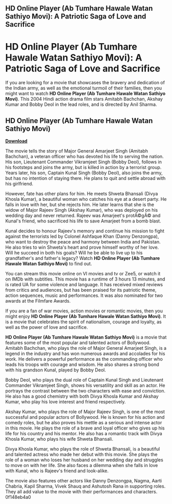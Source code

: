 ## HD Online Player (Ab Tumhare Hawale Watan Sathiyo Movi): A Patriotic Saga of Love and Sacrifice

  
# HD Online Player (Ab Tumhare Hawale Watan Sathiyo Movi): A Patriotic Saga of Love and Sacrifice
 
If you are looking for a movie that showcases the bravery and dedication of the Indian army, as well as the emotional turmoil of their families, then you might want to watch **HD Online Player (Ab Tumhare Hawale Watan Sathiyo Movi)**. This 2004 Hindi action drama film stars Amitabh Bachchan, Akshay Kumar and Bobby Deol in the lead roles, and is directed by Anil Sharma.
 
## HD Online Player (Ab Tumhare Hawale Watan Sathiyo Movi)


[**Download**](https://climmulponorc.blogspot.com/?c=2tKFF1)

 
The movie tells the story of Major General Amarjeet Singh (Amitabh Bachchan), a veteran officer who has devoted his life to serving the nation. His son, Lieutenant Commander Vikramjeet Singh (Bobby Deol), follows in his footsteps and joins the army, but is killed in action by a terrorist group. Years later, his son, Captain Kunal Singh (Bobby Deol), also joins the army, but has no intention of staying there. He plans to quit and settle abroad with his girlfriend.
 
However, fate has other plans for him. He meets Shweta Bhansali (Divya Khosla Kumar), a beautiful woman who catches his eye at a desert party. He falls in love with her, but she rejects him. He later learns that she is the widow of Major Rajeev Singh (Akshay Kumar), who was deployed on his wedding day and never returned. Rajeev was Amarjeet's protÃ©gÃ© and Kunal's friend, who sacrificed his life to save Amarjeet from a bomb blast.
 
Kunal decides to honour Rajeev's memory and continue his mission to fight against the terrorists led by Colonel Ashfaque Khan (Danny Denzongpa), who want to destroy the peace and harmony between India and Pakistan. He also tries to win Shweta's heart and prove himself worthy of her love. Will he succeed in both his goals? Will he be able to live up to his grandfather's and father's legacy? Watch **HD Online Player (Ab Tumhare Hawale Watan Sathiyo Movi)** to find out.
 
You can stream this movie online on VI movies and tv or Zee5, or watch it on IMDb with subtitles. This movie has a runtime of 3 hours 13 minutes, and is rated UA for some violence and language. It has received mixed reviews from critics and audiences, but has been praised for its patriotic theme, action sequences, music and performances. It was also nominated for two awards at the Filmfare Awards.
 
If you are a fan of war movies, action movies or romantic movies, then you might enjoy **HD Online Player (Ab Tumhare Hawale Watan Sathiyo Movi)**. It is a movie that celebrates the spirit of nationalism, courage and loyalty, as well as the power of love and sacrifice.
  
**HD Online Player (Ab Tumhare Hawale Watan Sathiyo Movi)** is a movie that features some of the most popular and talented actors of Bollywood. Amitabh Bachchan, who plays the role of Major General Amarjeet Singh, is a legend in the industry and has won numerous awards and accolades for his work. He delivers a powerful performance as the commanding officer who leads his troops with courage and wisdom. He also shares a strong bond with his grandson Kunal, played by Bobby Deol.
 
Bobby Deol, who plays the dual role of Captain Kunal Singh and Lieutenant Commander Vikramjeet Singh, shows his versatility and skill as an actor. He portrays the contrast between the two characters with ease and conviction. He also has a good chemistry with both Divya Khosla Kumar and Akshay Kumar, who play his love interest and friend respectively.
 
Akshay Kumar, who plays the role of Major Rajeev Singh, is one of the most successful and popular actors of Bollywood. He is known for his action and comedy roles, but he also proves his mettle as a serious and intense actor in this movie. He plays the role of a brave and loyal officer who gives up his life for his country and his mentor. He also has a romantic track with Divya Khosla Kumar, who plays his wife Shweta Bhansali.
 
Divya Khosla Kumar, who plays the role of Shweta Bhansali, is a beautiful and talented actress who made her debut with this movie. She plays the role of a woman who loses her husband on her wedding day and struggles to move on with her life. She also faces a dilemma when she falls in love with Kunal, who is Rajeev's friend and look-alike.
 
The movie also features other actors like Danny Denzongpa, Nagma, Aarti Chabria, Kapil Sharma, Vivek Shauq and Ashutosh Rana in supporting roles. They all add value to the movie with their performances and characters.
 0f148eb4a0
